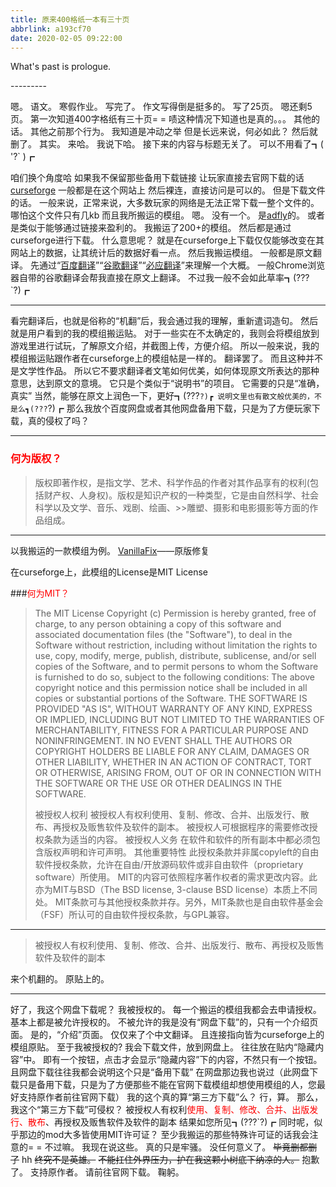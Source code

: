 ```yaml
---
title: 原来400格纸一本有三十页
abbrlink: a193cf70
date: 2020-02-05 09:22:00
---
```

What's past is prologue.

<!--more-->---------
嗯。
语文。
寒假作业。
写完了。
作文写得倒是挺多的。
写了25页。
嗯还剩5页。
第一次知道400字格纸有三十页= =
啧这种情况下知道也是真的。。。
其他的话。
其他之前那个行为。
我知道是冲动之举
但是长远来说，何必如此？
然后就删了。
其实。
来哈。
我说下哈。
接下来的内容与标题无关了。
可以不用看了┓( '?` )┏

<!--more-->


咱们换个角度哈
如果我不保留那些备用下载链接
让玩家直接去官网下载的话
[curseforge][1]
一般都是在这个网站上
然后裸连，直接访问是可以的。
但是下载文件的话。
一般来说，正常来说，大多数玩家的网络是无法正常下载一整个文件的。
哪怕这个文件只有几kb
而且我所搬运的模组。
嗯。
没有一个。
是[adfly][2]的。
或者是类似于能够通过链接来盈利的。
我搬运了200+的模组。
然后都是通过curseforge进行下载。
什么意思呢？
就是在curseforge上下载仅仅能够改变在其网站上的数据，让其统计后的数据好看一点。
然后我搬运模组。
一般都是原文翻译。
先通过“[百度翻译][3]”“[谷歌翻译][4]”“[必应翻译][5]”来理解一个大概。
一般Chrome浏览器自带的谷歌翻译会帮我直接在原文上翻译。
不过我一般不会如此草率┓(???`?)┏


<!--more-->


----------
看完翻译后，也就是俗称的“机翻”后，我会通过我的理解，重新遣词造句。
然后就是用户看到的我的模组搬运贴。
对于一些实在不太确定的，我则会将模组放到游戏里进行试玩，了解原文介绍，并截图上传，方便介绍。
所以一般来说，我的模组搬运贴跟作者在curseforge上的模组帖是一样的。
翻译罢了。
而且这种并不是文学性作品。
所以它不要求翻译者文笔如何优美，如何体现原文所表达的那种意思，达到原文的意境。
它只是个类似于“说明书”的项目。
它需要的只是“准确，真实”
当然，能够在原文上润色一下，更好┓(???`?)┏
说明文里也有散文般优美的，不是么┓(???`?)┏
那么我放个百度网盘或者其他网盘备用下载，只是为了方便玩家下载，真的侵权了吗？

----------


### <span style="color:red;">何为版权？</span>

> 版权即著作权，是指文学、艺术、科学作品的作者对其作品享有的权利(包括财产权、人身权)。版权是知识产权的一种类型，它是由自然科学、社会科学以及文学、音乐、戏剧、绘画、>>雕塑、摄影和电影摄影等方面的作品组成。


----------


以我搬运的一款模组为例。
[VanillaFix][6]——原版修复



在curseforge上，此模组的License是MIT License

###<span style="color:red;">何为MIT？</span>

> The MIT License Copyright (c) <year> <copyright holders> Permission is hereby granted, free of charge, to any person obtaining a copy of this software and associated documentation files (the "Software"), to deal in the Software without restriction, including without limitation the rights to use, copy, modify, merge, publish, distribute, sublicense, and/or sell copies of the Software, and to permit persons to whom the Software is furnished to do so, subject to the following conditions: The above copyright notice and this permission notice shall be included in all copies or substantial portions of the Software. THE SOFTWARE IS PROVIDED "AS IS", WITHOUT WARRANTY OF ANY KIND, EXPRESS OR IMPLIED, INCLUDING BUT NOT LIMITED TO THE WARRANTIES OF MERCHANTABILITY, FITNESS FOR A PARTICULAR PURPOSE AND NONINFRINGEMENT. IN NO EVENT SHALL THE AUTHORS OR COPYRIGHT HOLDERS BE LIABLE FOR ANY CLAIM, DAMAGES OR OTHER LIABILITY, WHETHER IN AN ACTION OF CONTRACT, TORT OR OTHERWISE, ARISING FROM, OUT OF OR IN CONNECTION WITH THE SOFTWARE OR THE USE OR OTHER DEALINGS IN THE SOFTWARE.
> 
> 被授权人权利
被授权人有权利使用、复制、修改、合并、出版发行、散布、再授权及贩售软件及软件的副本。
被授权人可根据程序的需要修改授权条款为适当的内容。
被授权人义务
在软件和软件的所有副本中都必须包含版权声明和许可声明。
其他重要特性
此授权条款并非属copyleft的自由软件授权条款，允许在自由/开放源码软件或非自由软件（proprietary software）所使用。
MIT的内容可依照程序著作权者的需求更改内容。此亦为MIT与BSD（The BSD license, 3-clause BSD license）本质上不同处。
MIT条款可与其他授权条款并存。另外，MIT条款也是自由软件基金会（FSF）所认可的自由软件授权条款，与GPL兼容。


----------


> 被授权人有权利使用、复制、修改、合并、出版发行、散布、再授权及贩售软件及软件的副本



来个机翻的。
原贴上的。


----------
好了，我这个网盘下载呢？
我被授权的。
每一个搬运的模组我都会去申请授权。
基本上都是被允许授权的。
不被允许的我是没有“网盘下载”的，只有一个介绍页面。
是的，“介绍”页面。
仅仅来了个中文翻译。
且连接指向皆为curseforge上的模组原贴。
至于我被授权的?
我会下载文件，放到网盘上。
往往放在贴内“隐藏内容”中。
即有一个按钮，点击才会显示“隐藏内容”下的内容，不然只有一个按钮。
且网盘下载往往我都会说明这个只是“备用下载”
在网盘那边我也说过（此网盘下载只是备用下载，只是为了方便那些不能在官网下载模组却想使用模组的人，您最好支持原作者前往官网下载）
我的这个真的算“第三方下载”么？
行，算。
那么，我这个“第三方下载”可侵权？
被授权人有权利<span style="color:red;">使用、复制、修改、合并、出版发行、散布</span>、再授权及贩售软件及软件的副本
结果如您所见┓(???`?)┏
同时呢，似乎那边的mod大多皆使用MIT许可证？
至少我搬运的那些特殊许可证的话我会注意的= =
不过嘛。
我现在说这些。
真的只是牢骚。
没任何意义了。
~~毕竟删都删了~~
hh
~~终究不是英雄。~~
~~不能扛住外界压力，护在我这颗小树底下纳凉的人。~~
抱歉了。
支持原作者。
请前往官网下载。
鞠躬。





[1]: <https://www.curseforge.com/minecraft/mc-mods>
[2]: <https://adf.ly/>
[3]: <https://fanyi.baidu.com/?aldtype=16047#auto/zh>
[4]: <https://translate.google.cn/>
[5]: <https://cn.bing.com/translator>
[6]: <https://www.curseforge.com/minecraft/mc-mods/vanillafix>